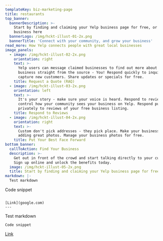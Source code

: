 ```yaml
---
templateKey: biz-marketing-page
title: restaurants
top_banner:
  bannerDescription: >-
    Start by finding and claiming your Yelp business page for free, or add your
    business here
  bannerLogo: /img/hckt-illust-01-2x.png
  bannerTitle: 'Connect with your community, and grow your business'
read_more: How Yelp connects people with great local businesses
image_panels:
  - image: /img/hckt-illust-02-2x.png
    orientation: right
    text: >-
      Yelp users can message claimed businesses to find out more about your
      business straight from the source - You! Respond quickly to inquiries and
      capture new customers. Share updates or specials for free. 
    title: Request a Quote (RAQ)
  - image: /img/hckt-illust-03-2x.png
    orientation: left
    text: >-
      It's your story - make sure your voice is heard. Respond to reviews and
      control how your community sees your business on Yelp. Respond publicly or
      privately to reviews of your free business listing. 
    title: Respond to Reviews
  - image: /img/hckt-illust-04-2x.png
    orientation: right
    text: >-
      Custom don't pick addresses - they pick place. Make your business shine by
      adding great photos. Manage your business photos for free. 
    title: Put Your Best Face Forward
bottom_banner:
  callToAction: Find Your Business
  description: >-
    Get out in front of the crowd and start talking directly to your customers.
    Sign up online and unlock the benefits today.
  image: /img/hckt-illust-05-2x.png
  title: Start by finding and claiming your Yelp business page for free
markdown: |-
  Test markdown

  ```
  Code snippet
  ```

  [Link](google.com)
---
```

Test markdown

```
Code snippet
```

[Link](google.com)
